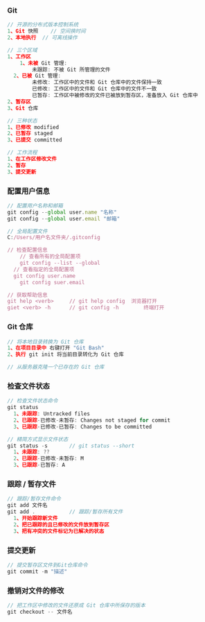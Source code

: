 ### Git

```javascript
// 开源的分布式版本控制系统
1、Git 快照	// 空间换时间
2、本地执行 	// 可离线操作

// 三个区域
1、工作区
	1、未被 Git 管理: 
		未跟踪: 不被 Git 所管理的文件
  2、已被 Git 管理: 
		未修改: 工作区中的文件和 Git 仓库中的文件保持一致
		已修改: 工作区中的文件和 Git 仓库中的文件不一致
		已暂存: 工作区中被修改的文件已被放到暂存区，准备放入 Git 仓库中
2、暂存区
3、Git 仓库

// 三种状态
1、已修改 modified
2、已暂存 staged
3、已提交 committed

// 工作流程
1、在工作区修改文件
2、暂存
3、提交更新
```

### 配置用户信息

```javascript
// 配置用户名称和邮箱
git config --global user.name "名称"
git config --global user.email "邮箱"

// 全局配置文件 
C:/Users/用户名文件夹/.gitconfig

// 检查配置信息
	// 查看所有的全局配置项
	git config --list --global
  // 查看指定的全局配置项
  git config user.name
	git config suer.email

// 获取帮助信息
git help <verb>		// git help config	浏览器打开
giet <verb> -h		// git config -h		终端打开
```

### Git 仓库

```javascript
// 将本地目录转换为 Git 仓库
1、在项目目录中 右键打开 "Git Bash"
2、执行 git init 将当前目录转化为 Git 仓库

// 从服务器克隆一个已存在的 Git 仓库
```

### 检查文件状态

```javascript
// 检查文件状态命令			
git status
  1、未跟踪: Untracked files
  2、已跟踪-已修改-未暂存: Changes not staged for commit
  3、已跟踪-已修改-已暂存: Changes to be committed

// 精简方式显示文件状态
git status -s		// git status --short
  1、未跟踪: ??
  2、已跟踪-已修改-未暂存: M
  3、已跟踪-已暂存: A

```

### 跟踪 / 暂存文件

```javascript
// 跟踪/暂存文件命令
git add 文件名
git add .			// 跟踪/暂存所有文件
  1、开始跟踪新文件
  2、把已跟踪的且已修改的文件放到暂存区
  3、把有冲突的文件标记为已解决的状态
```

### 提交更新

```javascript
// 提交暂存区文件到Git仓库命令
git commit -m "描述"
```

### 撤销对文件的修改

```javascript
// 把工作区中修改的文件还原成 Git 仓库中所保存的版本
git checkout -- 文件名
```

